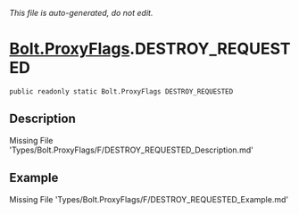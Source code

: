*This file is auto-generated, do not edit.*

# [Bolt.ProxyFlags](Types/Bolt.ProxyFlags.md).DESTROY_REQUESTED
`public readonly static Bolt.ProxyFlags DESTROY_REQUESTED`
## Description
Missing File 'Types/Bolt.ProxyFlags/F/DESTROY_REQUESTED_Description.md'
## Example
Missing File 'Types/Bolt.ProxyFlags/F/DESTROY_REQUESTED_Example.md'
